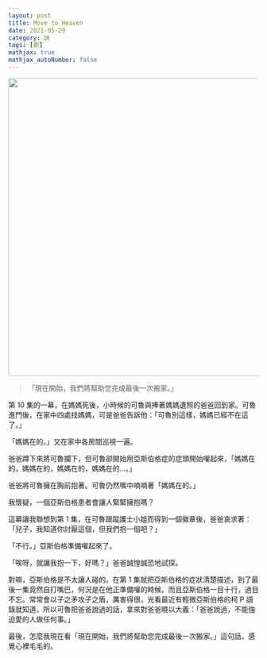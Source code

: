 ```yaml
---
layout: post
title: Move to Heaven
date: 2021-05-29
category: 訣
tags: [劇]
mathjax: true
mathjax_autoNumber: false
---
```


<img src="/blog/assets/images/2021/heaven.jpg" style="width:600px;">

> 「現在開始，我們將幫助您完成最後一次搬家。」

<!--more-->

第 10 集的一幕，在媽媽死後，小時候的可魯與捧著媽媽遺照的爸爸回到家。可魯進門後，在家中四處找媽媽，可是爸爸告訴他：「可魯別這樣，媽媽已經不在這了。」

「媽媽在的。」又在家中各房間巡視一遍。

爸爸蹲下來將可魯攔下，但可魯卻開始用亞斯伯格症的症頭開始嚾起來，「媽媽在的，媽媽在的，媽媽在的，媽媽在的…。」

爸爸將可魯擁在胸前抱著。可魯仍然嘴中喃喃著「媽媽在的。」

我懷疑，一個亞斯伯格患者會讓人緊緊擁抱嗎？

這幕讓我聯想到第 1 集，在可魯跟蹤護士小姐而得到一個徽章後，爸爸哀求著：「兒子，我知道你討厭這個，但我們抱一個吧？」

「不行。」亞斯伯格準備嚾起來了。

「唉呀，就讓我抱一下，好嗎？」爸爸誠惶誠恐地試探。

對嘛，亞斯伯格是不太讓人碰的。在第 1 集就把亞斯伯格的症狀清楚描述，到了最後一集竟然自打嘴巴，何況是在他正準備嚾的時候。而且亞斯伯格一目十行，過目不忘。常常會以子之矛攻子之盾，厲害得很，光看最近有輕微亞斯伯格的柯 P 語錄就知道。所以可魯把爸爸說過的話，拿來對爸爸曉以大義：「爸爸說過，不能強迫愛的人做任何事。」

最後，怎麼我現在看「現在開始，我們將幫助您完成最後一次搬家。」這句話，感覺心裡毛毛的。

